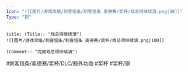 ```yaml
---
Icon: "![[图片/游戏攻略/刺客信条/刺客信条 奥德赛/奖杯/戏总得继续演.png|30]]"
Type: "铜"
---
```

```ad-common-bronze-trophy
title: (Title:: "戏总得继续演")
![[图片/游戏攻略/刺客信条/刺客信条 奥德赛/奖杯/戏总得继续演.png|100]]

(Comment:: "完成戏总得继续演")
```

#刺客信条/奥德赛/奖杯/DLC/额外功勋 #奖杯 #奖杯/铜
